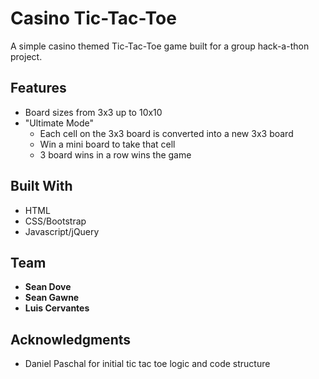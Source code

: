 # Casino Tic-Tac-Toe

A simple casino themed Tic-Tac-Toe game built for a group hack-a-thon project.

## Features

* Board sizes from 3x3 up to 10x10
* "Ultimate Mode"
    * Each cell on the 3x3 board is converted into a new 3x3 board
    * Win a mini board to take that cell
    * 3 board wins in a row wins the game

## Built With

* HTML
* CSS/Bootstrap
* Javascript/jQuery

## Team

* **Sean Dove** 
* **Sean Gawne**
* **Luis Cervantes**

## Acknowledgments

* Daniel Paschal for initial tic tac toe logic and code structure
